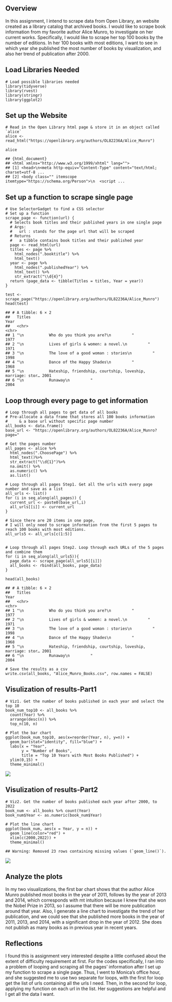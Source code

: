 ## Overview

In this assignment, I intend to scrape data from Open Library, an
website created as a library catalog that archived books. I would like
to scrape book information from my favorite author Alice Munro, to
investigate on her current works. Specifically, I would like to scrape
her top 100 books by the number of editions. In her 100 books with most
editions, I want to see in which year she published the most number of
books by visualization, and also her trend of publication after 2000.

## Load Libraries Needed

    # Load possible libraries needed
    library(tidyverse)
    library(rvest)
    library(stringr)
    library(ggplot2)

## Set up the Website

    # Read in the Open Library html page & store it in an object called `alice`
    alice <- read_html("https://openlibrary.org/authors/OL82236A/Alice_Munro")

    alice

    ## {html_document}
    ## <html xmlns="http://www.w3.org/1999/xhtml" lang="">
    ## [1] <head>\n<meta http-equiv="Content-Type" content="text/html; charset=utf-8 ...
    ## [2] <body class="" itemscope itemtype="https://schema.org/Person">\n  <script ...

## Set up a function to scrape single page

    # Use SelectorGadget to find a CSS selector 
    # Set up a function 
    scrape_page <- function(url) {
      # Selects book titles and their published years in one single page
      # Args: 
      #   url : stands for the page url that will be scraped
      # Returns
      #   a tibble contains book titles and their published year
      page <- read_html(url)
      titles <- page %>% 
        html_nodes(".booktitle") %>%
        html_text()
      year <- page %>% 
        html_nodes(".publishedYear") %>% 
        html_text() %>% 
        str_extract("\\d{4}")
      return (page_data <- tibble(Titles = titles, Year = year))
    }

    test <- scrape_page("https://openlibrary.org/authors/OL82236A/Alice_Munro")
    head(test)

    ## # A tibble: 6 × 2
    ##   Titles                                                                   Year 
    ##   <chr>                                                                    <chr>
    ## 1 "\n           Who do you think you are?\n         "                      1977 
    ## 2 "\n           Lives of girls & women: a novel.\n         "               1971 
    ## 3 "\n           The love of a good woman : stories\n         "             1998 
    ## 4 "\n           Dance of the Happy Shades\n         "                      1968 
    ## 5 "\n           Hateship, friendship, courtship, loveship, marriage: stor… 2001 
    ## 6 "\n           Runaway\n         "                                        2004

## Loop through every page to get information

    # Loop through all pages to get data of all books
    # Pre-allocate a data frame that stores all 100 books information 
    #     & a base url without specific page number
    all_books <- data.frame()
    base_url <- "https://openlibrary.org/authors/OL82236A/Alice_Munro?page="

    # Get the pages number 
    all_pages <- alice %>% 
      html_nodes(".ChoosePage") %>% 
      html_text()%>%
      str_extract("\\d{1}")%>%
      na.omit() %>%
      as.numeric() %>%
      as.list()

    # Loop through all pages Step1. Get all the urls with every page number and save as a list
    all_urls <- list()
    for (i in seq_along(all_pages)) {
      current_url <- paste0(base_url,i)
      all_urls[[i]] <- current_url
    }

    # Since there are 20 items in one page, 
    # I will only need to scrape information from the first 5 pages to reach 100 books with most editions.
    all_urls5 <- all_urls[c(1:5)]


    # Loop through all pages Step2. Loop through each URLs of the 5 pages and combine them
    for (i in seq_along(all_urls5)){
      page_data <- scrape_page(all_urls5[[i]])
      all_books <- rbind(all_books, page_data)
    }

    head(all_books)

    ## # A tibble: 6 × 2
    ##   Titles                                                                   Year 
    ##   <chr>                                                                    <chr>
    ## 1 "\n           Who do you think you are?\n         "                      1977 
    ## 2 "\n           Lives of girls & women: a novel.\n         "               1971 
    ## 3 "\n           The love of a good woman : stories\n         "             1998 
    ## 4 "\n           Dance of the Happy Shades\n         "                      1968 
    ## 5 "\n           Hateship, friendship, courtship, loveship, marriage: stor… 2001 
    ## 6 "\n           Runaway\n         "                                        2004

    # Save the results as a csv
    write.csv(all_books, "Alice_Munro_Books.csv", row.names = FALSE)

## Visulization of results-Part1

    # Viz1. Get the number of books published in each year and select the top 10
    book_num_top10 <- all_books %>% 
      count(Year) %>% 
      arrange(desc(n)) %>%
      top_n(10, n)

    # Plot the bar chart
    ggplot(book_num_top10, aes(x=reorder(Year, n), y=n)) + 
      geom_bar(stat="identity", fill="blue") +
      labs(x = "Year", 
           y = "Number of Books", 
           title = "Top 10 Years with Most Books Published") +
      ylim(0,15) +
      theme_minimal() 

![](WebScrape_files/figure-markdown_strict/plot1-1.png)

## Visulization of results-Part2

    # Viz2. Get the number of books published each year after 2000, to 2022
    book_num <- all_books %>% count(Year)
    book_num$Year <- as.numeric(book_num$Year)

    # Plot the line chart
    ggplot(book_num, aes(x = Year, y = n)) + 
      geom_line(color="red") + 
      xlim(c(2000,2022)) + 
      theme_minimal() 

    ## Warning: Removed 23 rows containing missing values (`geom_line()`).

![](WebScrape_files/figure-markdown_strict/plot2-1.png)

## Analyze the plots

In my two visualizations, the first bar chart shows that the author
Alice Munro published most books in the year of 2011, follows by the
year of 2013 and 2014, which corresponds with mt intuition because I
knew that she won the Nobel Prize in 2013, so I assume that there will
be more publication around that year. Also, I generate a line chart to
investigate the trend of her publication, and we could see that she
published more books in the year of 2011, 2013, and 2014, with a
significant drop in the year of 2012. She does not publish as many books
as in previous year in recent years.

## Reflections

I found this is assignment very interested despite a little confused
about the extent of difficulty requirement at first. For the codes
specifically, I ran into a problem of looping and scraping all the
pages’ information after I set up my function to scrape a single page.
Thus, I went to Monica’s office hour, and she suggested me to use two
separate for loops, with the first for loop get the list of urls
containing all the urls I need. Then, in the second for loop, applying
my function on each url in the list. Her suggestions are helpful and I
get all the data I want.
